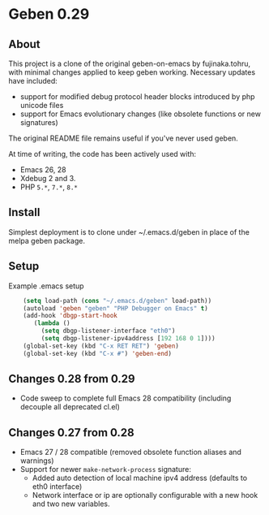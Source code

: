 # Geben 0.29

## About

This project is a clone of the original geben-on-emacs by fujinaka.tohru, with minimal changes applied to keep geben working. Necessary updates have included:

* support for modified debug protocol header blocks introduced by php unicode files
* support for Emacs evolutionary changes (like obsolete functions or new signatures)

The original README file remains useful if you've never used geben.

At time of writing, the code has been actively used with:

* Emacs 26, 28
* Xdebug 2 and 3.
* PHP `5.*`, `7.*`, `8.*`

## Install

Simplest deployment is to clone under ~/.emacs.d/geben in place of the melpa geben package.

## Setup

Example .emacs setup

```lisp
    (setq load-path (cons "~/.emacs.d/geben" load-path))
    (autoload 'geben "geben" "PHP Debugger on Emacs" t)
    (add-hook 'dbgp-start-hook
       (lambda ()
         (setq dbgp-listener-interface "eth0")
         (setq dbgp-listener-ipv4address [192 168 0 1])))
    (global-set-key (kbd "C-x RET RET") 'geben)
    (global-set-key (kbd "C-x #") 'geben-end)
```
    

## Changes 0.28 from 0.29

* Code sweep to complete full Emacs 28 compatibility (including decouple all deprecated cl.el)

## Changes 0.27 from 0.28

* Emacs 27 / 28 compatible (removed obsolete function aliases and warnings)
* Support for newer `make-network-process` signature:
  * Added auto detection of local machine ipv4 address (defaults to eth0 interface)
  * Network interface or ip are optionally configurable with a new hook and two new variables.
